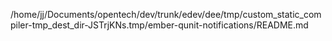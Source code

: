 /home/jj/Documents/opentech/dev/trunk/edev/dee/tmp/custom_static_compiler-tmp_dest_dir-JSTrjKNs.tmp/ember-qunit-notifications/README.md